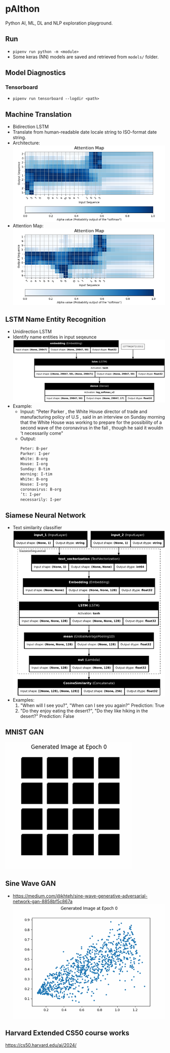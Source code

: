 # pAIthon

Python AI, ML, DL and NLP exploration playground.

## Run

- `pipenv run python -m <module>`
- Some keras (NN) models are saved and retrieved from `models/` folder.

## Model Diagnostics

### Tensorboard

- `pipenv run tensorboard --logdir <path>`

## Machine Translation

- Bidirection LSTM
- Translate from human-readable date locale string to ISO-format date string.
- Architecture:
  ![Machine Translation](./MachineTranslation.png?raw=true "Machine Translation")
- Attention Map:
  ![Attention Map](./AttentionMap.png?raw=true "Attention Map")

## LSTM Name Entity Recognition

- Unidirection LSTM
- Identify name entities in input seqeunce
  ![LSTM Name Entity Recognition](./LSTM_NameEntityRecognition.png?raw=true "LSTM Name Entity Recognition")
- Example:
  - Inpuut: "Peter Parker , the White House director of trade and manufacturing policy of U.S , said in an interview on Sunday morning that the White House was working to prepare for the possibility of a second wave of the coronavirus in the fall , though he said it wouldn ’t necessarily come"
  - Output:
    ```
    Peter: B-per
    Parker: I-per
    White: B-org
    House: I-org
    Sunday: B-tim
    morning: I-tim
    White: B-org
    House: I-org
    coronavirus: B-org
    ’t: I-per
    necessarily: I-per
    ```

## Siamese Neural Network

- Text similarity classifier
  ![Siamese NN](./SiameseNN.png?raw=true "Siamese NN")
- Examples:
  1. "When will I see you?", "When can I see you again?"
     Prediction: True
  2. "Do they enjoy eating the desert?", "Do they like hiking in the desert?"
     Prediction: False

## MNIST GAN

![MNIST GAN](./mnist_gan.gif?raw=true "MNIST GAN")

## Sine Wave GAN

- https://medium.com/@khteh/sine-wave-generative-adversarial-network-gan-8858bf5c867a
  ![Sine Wave GAN](./sinewave_gan.gif?raw=true "Sine Wave GAN")

## Harvard Extended CS50 course works

https://cs50.harvard.edu/ai/2024/
